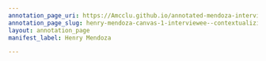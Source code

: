 ```yaml
---
annotation_page_uri: https://Amcclu.github.io/annotated-mendoza-interview/annotations/henry-mendoza-canvas-1-interviewee--contextualizing--laughter--tone-shift.json
annotation_page_slug: henry-mendoza-canvas-1-interviewee--contextualizing--laughter--tone-shift
layout: annotation_page
manifest_label: Henry Mendoza

---
```

